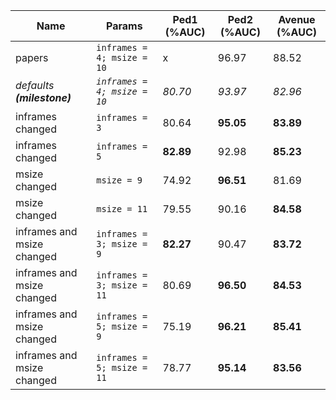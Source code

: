 | Name                        | Params                        | Ped1 (%AUC) | Ped2 (%AUC) | Avenue (%AUC) |
| --------------------------- | ----------------------------- | ----------- | ----------- | ------------- |
| papers                      | `inframes = 4; msize = 10`    | x           | 96.97       | 88.52         |
| <i> defaults <b>(milestone) | <i>`inframes = 4; msize = 10` | <i>80.70    | <i>93.97    | <i>82.96      |
| inframes changed            | `inframes = 3`                | 80.64       | <b>95.05    | <b>83.89      |
| inframes changed            | `inframes = 5`                | <b>82.89    | 92.98       | <b>85.23      |
| msize changed               | `msize = 9`                   | 74.92       | <b>96.51    | 81.69         |
| msize changed               | `msize = 11`                  | 79.55       | 90.16       | <b>84.58      |
| inframes and msize changed  | `inframes = 3; msize = 9`     | <b>82.27    | 90.47       | <b>83.72      |
| inframes and msize changed  | `inframes = 3; msize = 11`    | 80.69       | <b>96.50    | <b>84.53      |
| inframes and msize changed  | `inframes = 5; msize = 9`     | 75.19       | <b>96.21    | <b>85.41      |
| inframes and msize changed  | `inframes = 5; msize = 11`    | 78.77       | <b>95.14    | <b>83.56      |
